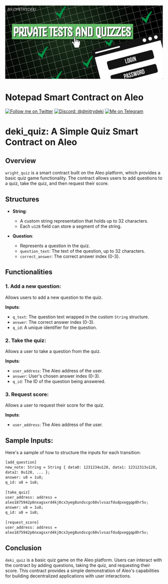 ![alt text](imgs/aleo-quiz.png "quiz")

# Notepad Smart Contract on Aleo
[![Follow me on Twitter](https://img.shields.io/badge/Twitter-%231DA1F2.svg?style=for-the-badge&logo=Twitter&logoColor=white)](https://twitter.com/DekiDima)
[![Discord: @dmitrydeki](https://img.shields.io/badge/Discord-%235865F2.svg?style=for-the-badge&logo=discord&logoColor=white)](@dmitrydeki)
[![Me on Telegram](https://img.shields.io/badge/Telegram-%235865F2.svg?style=for-the-badge&logo=telegram&logoColor=white)](https://t.me/dmitrydeki)

# deki_quiz: A Simple Quiz Smart Contract on Aleo

## Overview

`wright_quiz` is a smart contract built on the Aleo platform, which provides a basic quiz game functionality. The contract allows users to add questions to a quiz, take the quiz, and then request their score.

## Structures

- **String**:
  - A custom string representation that holds up to 32 characters.
  - Each `u128` field can store a segment of the string.

- **Question**:
  - Represents a question in the quiz.
  - `question_text`: The text of the question, up to 32 characters.
  - `correct_answer`: The correct answer index (0-3).

## Functionalities

### 1. Add a new question:

Allows users to add a new question to the quiz.

**Inputs**:
- `q_text`: The question text wrapped in the custom `String` structure.
- `answer`: The correct answer index (0-3).
- `q_id`: A unique identifier for the question.

### 2. Take the quiz:

Allows a user to take a question from the quiz.

**Inputs**:
- `user_address`: The Aleo address of the user.
- `answer`: User's chosen answer index (0-3).
- `q_id`: The ID of the question being answered.

### 3. Request score:

Allows a user to request their score for the quiz.

**Inputs**:
- `user_address`: The Aleo address of the user.

## Sample Inputs:

Here's a sample of how to structure the inputs for each transition:

```plaintext
[add_question]
new_note: String = String { data0: 1231234u128, data1: 12312313u128, data2: 0u128, ... };
answer: u8 = 1u8;
q_id: u8 = 1u8;

[take_quiz]
user_address: address = aleo1875942p6nxagsxrd4kj0cx3yeg8undscgc60vlvsazfdudpxeggqp8hr5v;
answer: u8 = 1u8;
q_id: u8 = 1u8;

[request_score]
user_address: address = aleo1875942p6nxagsxrd4kj0cx3yeg8undscgc60vlvsazfdudpxeggqp8hr5v;
```

## Conclusion

`deki_quiz` is a basic quiz game on the Aleo platform. Users can interact with the contract by adding questions, taking the quiz, and requesting their score. This contract provides a simple demonstration of Aleo's capabilities for building decentralized applications with user interactions.
